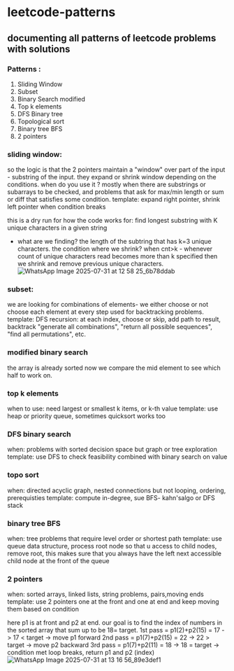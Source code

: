 # leetcode-patterns
## documenting all patterns of leetcode problems with solutions 
### Patterns :
1. Sliding Window
2. Subset
3. Binary Search modified
4. Top k elements
5. DFS Binary tree
6. Topological sort
7. Binary tree BFS
8. 2 pointers

### sliding window:
so the logic is that the 2 pointers maintain a "window" over part of the input - substring of the input. they expand or shrink window depending on the conditions.
when do you use it ?
mostly when there are substrings or subarrays to be checked, and problems that ask for max/min length or sum or diff that satisfies some condition.
template: expand right pointer, shrink left pointer when condition breaks

this is a dry run for how the code works for: find longest substring with K unique characters in a given string
- what are we finding? the length of the subtring that has k=3 unique characters. the condition where we shrink? when cnt>k - whenever count of unique characters read becomes more than k specified then we shrink and remove previous unique characters.
![WhatsApp Image 2025-07-31 at 12 58 25_6b78ddab](https://github.com/user-attachments/assets/3fb22bd2-4005-4778-8588-feeb41b6331d)

### subset:
we are looking for combinations of elements- we either choose or not choose each element at every step 
used for backtracking problems.
template: DFS recursion: at each index, choose or skip, add path to result, backtrack 
"generate all combinations", "return all possible sequences", "find all permutations", etc.

### modified binary search 
the array is already sorted now we compare the mid element to see which half to work on. 

### top k elements
when to use: need largest or smallest k items, or k-th value 
template: use heap or priority queue, sometimes quicksort works too

### DFS binary search 
when: problems with sorted decision space but graph or tree exploration 
template: use DFS to check feasibility combined with binary search on value

### topo sort
when: directed acyclic graph, nested connections but not looping, ordering, prerequisties
template: compute in-degree, sue BFS- kahn'salgo or DFS stack

### binary tree BFS
when: tree problems that require level order or shortest path
template: use queue data structure, process root node so that u access to child nodes, remove root, this makes sure that you always have the left next accessible child node at the front of the queue

### 2 pointers
when: sorted arrays, linked lists, string problems, pairs,moving ends
template: use 2 pointers one at the front and one at end and keep moving them based on condition

here p1 is at front and p2 at end. our goal is to find the index of numbers in the sorted array that sum up to be 18= target. 
1st pass = p1(2)+p2(15) = 17 -> 17 < target -> move p1 forward 
2nd pass = p1(7)+p2(15) = 22 -> 22 > target -> move p2 backward 
3rd pass = p1(7)+p2(11) = 18 -> 18 = target -> condition met 
loop breaks, return p1 and p2 (index)
![WhatsApp Image 2025-07-31 at 13 16 56_89e3def1](https://github.com/user-attachments/assets/d21d563b-0535-43e7-b8d9-7958da16fb0f)

